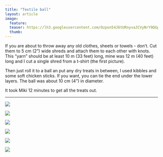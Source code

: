 ```yaml
---
title: "Textile ball"
layout: article
image:
  feature:
  teaser: https://lh3.googleusercontent.com/Ozpon54J6tURnyvaJCVyNrY9QGpoek4kIFbYDK4CX9U=w245
  thumb:
---
```


If you are about to throw away any old clothes, sheets or towels - don’t. Cut them to 5 cm (2”) wide shreds and attach them to each other with knots. This “yarn” should be at least 10 m (33 feet) long, mine was 12 m (40 feet) long and I cut a single shred from a t-shirt (the first picture).

Then just roll it to a ball an put any dry treats in between, I used kibbles and some soft chicken sticks. If you want, you can tie the end under the lower layers. The ball was about 10 cm (4”) in diameter.

It took Miki 12 minutes to get all the treats out.

---

[![](https://lh3.googleusercontent.com/Z0ODztFtbplckKctb5ZWlESYqEssBgGI8CN8T8lrb_E=w800)](https://lh3.googleusercontent.com/Z0ODztFtbplckKctb5ZWlESYqEssBgGI8CN8T8lrb_E=s0)

[![](https://lh3.googleusercontent.com/aXNnfDnPqbmcNU_qKx0NTlChlb3hxKstwBAqwQEWxwQ=w800)](https://lh3.googleusercontent.com/aXNnfDnPqbmcNU_qKx0NTlChlb3hxKstwBAqwQEWxwQ=s0)

[![](https://lh3.googleusercontent.com/GSuQh0HW2kYmcVeLH8r2Uo4u_Zi0i7cRSw4zWrSV0DQ=w800)](https://lh3.googleusercontent.com/GSuQh0HW2kYmcVeLH8r2Uo4u_Zi0i7cRSw4zWrSV0DQ=s0)

[![](https://lh3.googleusercontent.com/sgeVJA7J-KBfi0t7W4NjFwO2K44Pvos1SwQRV1gaETQ=w800)](https://lh3.googleusercontent.com/sgeVJA7J-KBfi0t7W4NjFwO2K44Pvos1SwQRV1gaETQ=s0)

[![](https://lh3.googleusercontent.com/juCgywOukoUQBgUHniek4R0cxnqCDN2kTbvPgm0M2ow=w800)](https://lh3.googleusercontent.com/juCgywOukoUQBgUHniek4R0cxnqCDN2kTbvPgm0M2ow=s0)

[![](https://lh3.googleusercontent.com/RabZvn-vjaFExf3J6vy3ONXV7o-uO-FGbuYRZPZC56M=w800)](https://lh3.googleusercontent.com/RabZvn-vjaFExf3J6vy3ONXV7o-uO-FGbuYRZPZC56M=s0)
